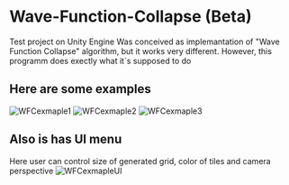 # Wave-Function-Collapse (Beta)

Test project on Unity Engine
Was conceived as implemantation of "Wave Function Collapse" algorithm, but it works very different. However, this programm does exectly what it`s supposed to do

## Here are some examples
![WFCexmaple1](https://user-images.githubusercontent.com/93037214/194834399-fdf647a3-ca3a-4e7e-bcd1-bfb0fa265f37.png)
![WFCexmaple2](https://user-images.githubusercontent.com/93037214/194834560-db31604c-83f8-40c7-b89f-c84d05fc8cde.png)
![WFCexmaple3](https://user-images.githubusercontent.com/93037214/194834566-f0840980-c60b-4b06-b7cd-67abfd736246.png)

## Also is has UI menu
Here user can control size of generated grid, color of tiles and camera perspective
![WFCexmapleUI](https://user-images.githubusercontent.com/93037214/194834957-5e2d2fc7-7ba6-436d-9f05-5090ceeb2a7b.png)
